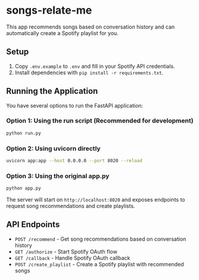 # songs-relate-me

This app recommends songs based on conversation history and can automatically create a Spotify playlist for you.

## Setup

1. Copy `.env.example` to `.env` and fill in your Spotify API credentials.
2. Install dependencies with `pip install -r requirements.txt`.

## Running the Application

You have several options to run the FastAPI application:

### Option 1: Using the run script (Recommended for development)
```bash
python run.py
```

### Option 2: Using uvicorn directly
```bash
uvicorn app:app --host 0.0.0.0 --port 8020 --reload
```

### Option 3: Using the original app.py
```bash
python app.py
```

The server will start on `http://localhost:8020` and exposes endpoints to request song recommendations and create playlists.

## API Endpoints

- `POST /recommend` - Get song recommendations based on conversation history
- `GET /authorize` - Start Spotify OAuth flow
- `GET /callback` - Handle Spotify OAuth callback
- `POST /create_playlist` - Create a Spotify playlist with recommended songs
